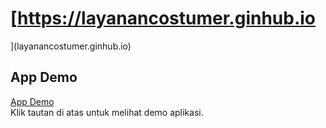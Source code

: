  # [https://layanancostumer.ginhub.io
](layanancostumer.ginhub.io)


## App Demo
[App Demo](https://layanancostumer.ginhub.io)  
Klik tautan di atas untuk melihat demo aplikasi.
